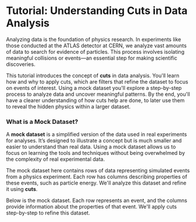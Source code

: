 # Tutorial: Understanding Cuts in Data Analysis
Analyzing data is the foundation of physics research. In experiments like those conducted at the ATLAS detector at CERN, we analyze vast amounts of data to search for evidence of particles. This process involves isolating meaningful collisions or events—an essential step for making scientific discoveries. 

This tutorial introduces the concept of **cuts** in data analysis. You'll learn how and why to apply cuts, which are filters that refine the dataset to focus on events of interest. Using a mock dataset you'll explore a step-by-step process to analyze data and uncover meaningful patterns. By the end, you'll have a clearer understanding of how cuts help are done, to later use them to reveal the hidden physics within a larger dataset.

### What is a Mock Dataset?
A **mock dataset** is a simplified version of the data used in real experiments for analyses. It’s designed to illustrate a concept but is much smaller and easier to understand than real data. Using a mock dataset allows us to focus on learning the tools and techniques without being overwhelmed by the complexity of real experimental data. 

The mock dataset here contains rows of data representing simulated events from a physics experiment. Each row has columns describing properties of these events, such as particle energy. We'll analyze this dataset and refine it using **cuts**.
  
Below is the mock dataset. Each row represents an event, and the columns provide information about the properties of that event. We'll apply cuts step-by-step to refine this dataset.